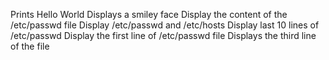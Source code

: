 Prints Hello World
Displays a smiley face
Display the content of the /etc/passwd file
Display /etc/passwd and /etc/hosts
Display last 10 lines of /etc/passwd
Display the first line of /etc/passwd file
Displays the third line of the file

